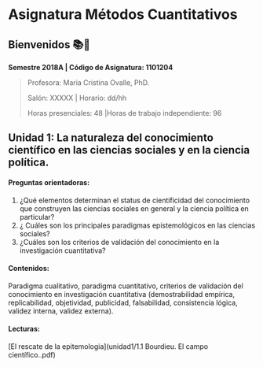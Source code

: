 # Asignatura Métodos Cuantitativos

## **Bienvenidos** :books::blue_heart:

**Semestre 2018A	| Código de Asignatura: 1101204**

> Profesora: Maria Cristina Ovalle, PhD.
>
> Salón: XXXXX				| Horario: dd/hh
>
> Horas presenciales: 48	|Horas de trabajo independiente: 96			

## Unidad 1: La naturaleza del conocimiento científico en las ciencias sociales y en la ciencia política. 

#### Preguntas orientadoras:

1. ¿Qué elementos determinan el status de cientificidad del conocimiento que construyen las ciencias sociales en general y la ciencia política en particular?
2. ¿ Cuáles son los principales paradigmas epistemológicos en las ciencias sociales?
3. ¿Cuáles son los criterios de validación del conocimiento en la investigación cuantitativa?

#### Contenidos:

Paradigma cualitativo, paradigma cuantitativo, criterios de validación del conocimiento en investigación cuantitativa (demostrabilidad empírica, replicabilidad, objetividad, publicidad, falsabilidad, consistencia lógica, validez interna, validez externa). 

#### Lecturas: 

[El rescate de la epitemologia](unidad1/1.1 Bourdieu. El campo científico..pdf)



